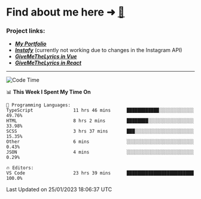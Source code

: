 # Find about me here ➜ [🧑](https://pauabella.dev)

### Project links:
- ***[My Portfolio](https://pauabella.dev)***
- ***[Instafy](https://instafy.me)*** (currently not working due to changes in the Instagram API)
- ***[GiveMeTheLyrics in Vue](https://lyrics.pauabella.dev)***
- ***[GiveMeTheLyrics in React](https://pauabella.dev/GiveMeTheLyrics)***

---
<!--START_SECTION:waka-->
![Code Time](http://img.shields.io/badge/Code%20Time-1%2C822%20hrs%2016%20mins-blue)

📊 **This Week I Spent My Time On** 

```text
💬 Programming Languages: 
TypeScript               11 hrs 46 mins      ████████████░░░░░░░░░░░░░   49.76% 
HTML                     8 hrs 2 mins        ████████░░░░░░░░░░░░░░░░░   33.98% 
SCSS                     3 hrs 37 mins       ███░░░░░░░░░░░░░░░░░░░░░░   15.35% 
Other                    6 mins              ░░░░░░░░░░░░░░░░░░░░░░░░░   0.43% 
JSON                     4 mins              ░░░░░░░░░░░░░░░░░░░░░░░░░   0.29%

🔥 Editors: 
VS Code                  23 hrs 39 mins      █████████████████████████   100.0%

```


 Last Updated on 25/01/2023 18:06:37 UTC
<!--END_SECTION:waka-->

